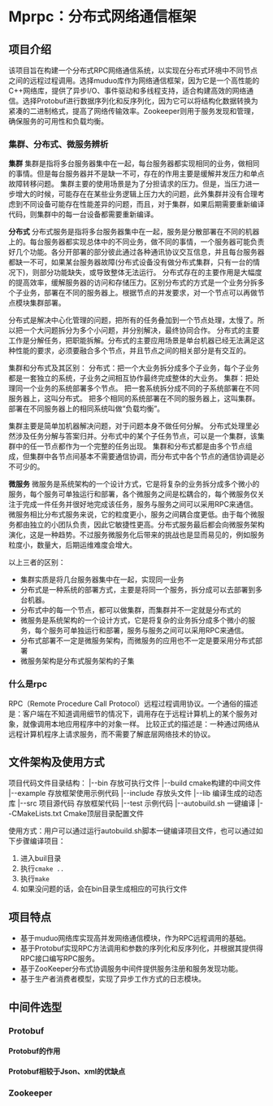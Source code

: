 # Mprpc：分布式网络通信框架
## 项目介绍
该项目旨在构建一个分布式RPC网络通信系统，以实现在分布式环境中不同节点之间的远程过程调用。选择muduo库作为网络通信框架，因为它是一个高性能的C++网络库，提供了异步I/O、事件驱动和多线程支持，适合构建高效的网络通信。选择Protobuf进行数据序列化和反序列化，因为它可以将结构化数据转换为紧凑的二进制格式，提高了网络传输效率。Zookeeper则用于服务发现和管理，确保服务的可用性和负载均衡。



### 集群、分布式、微服务辨析
**集群**
集群是指将多台服务器集中在一起，每台服务器都实现相同的业务，做相同的事情。但是每台服务器并不是缺一不可，存在的作用主要是缓解并发压力和单点故障转移问题。
集群主要的使用场景是为了分担请求的压力。但是，当压力进一步增大的时候，可能存在在某些业务逻辑上压力大的问题，此外集群并没有合理考虑到不同设备可能存在性能差异的问题，而且，对于集群，如果后期需要重新编译代码，则集群中的每一台设备都需要重新编译。

**分布式**
分布式服务是指将多台服务器集中在一起，服务是分散部署在不同的机器上的。每台服务器都实现总体中的不同业务，做不同的事情，一个服务器可能负责好几个功能。各分开部署的部分彼此通过各种通讯协议交互信息，并且每台服务器都缺一不可，如果某台服务器故障(分布式设备没有做分布式集群，只有一台的情况下)，则部分功能缺失，或导致整体无法运行。
分布式存在的主要作用是大幅度的提高效率，缓解服务器的访问和存储压力。区别分布式的方式是一个业务分拆多个子业务，部署在不同的服务器上。根据节点的并发要求，对一个节点可以再做节点模块集群部署。

分布式是解决中心化管理的问题，把所有的任务叠加到一个节点处理，太慢了。所以把一个大问题拆分为多个小问题，并分别解决，最终协同合作。
分布式的主要工作是分解任务，把职能拆解。分布式的主要应用场景是单台机器已经无法满足这种性能的要求，必须要融合多个节点，并且节点之间的相关部分是有交互的。

集群和分布式及其区别：
分布式：把一个大业务拆分成多个子业务，每个子业务都是一套独立的系统，子业务之间相互协作最终完成整体的大业务。 
集群：把处理同一个业务的系统部署多个节点。
把一套系统拆分成不同的子系统部署在不同服务器上，这叫分布式。
把多个相同的系统部署在不同的服务器上，这叫集群。部署在不同服务器上的相同系统叫做“负载均衡”。 

集群主要是简单加机器解决问题，对于问题本身不做任何分解。
分布式处理里必然涉及任务分解与答案归并。分布式中的某个子任务节点，可以是一个集群，该集群中的任一节点都作为一个完整的任务出现。
集群和分布式都是由多个节点组成，但集群中各节点间基本不需要通信协调，而分布式中各个节点的通信协调是必不可少的。
                    
**微服务**
微服务是系统架构的一个设计方式，它是将复杂的业务拆分成多个微小的服务，每个服务可单独运行和部署，各个微服务之间是松耦合的，每个微服务仅关注于完成一件任务并很好地完成该任务，服务与服务之间可以采用RPC来通信。
微服务相比分布式服务来说，它的粒度更小，服务之间耦合度更低。由于每个微服务都由独立的小团队负责，因此它敏捷性更高。分布式服务最后都会向微服务架构演化，这是一种趋势。不过服务微服务化后带来的挑战也是显而易见的，例如服务粒度小，数量大，后期运维难度会增大。

以上三者的区别：
* 集群实质是将几台服务器集中在一起，实现同一业务
* 分布式是一种系统的部署方式，主要是将同一个服务，拆分成可以去部署到多台机器。
* 分布式中的每一个节点，都可以做集群，而集群并不一定就是分布式的
* 微服务是系统架构的一个设计方式，它是将复杂的业务拆分成多个微小的服务，每个服务可单独运行和部署，服务与服务之间可以采用RPC来通信。
* 分布式部署不一定是微服务架构，而微服务的应用也不一定是要采用分布式部署
* 微服务架构是分布式服务架构的子集



### 什么是rpc
RPC（Remote Procedure Call Protocol）远程过程调用协议。一个通俗的描述是：客户端在不知道调用细节的情况下，调用存在于远程计算机上的某个服务对象，就像调用本地应用程序中的对象一样。
比较正式的描述是：一种通过网络从远程计算机程序上请求服务，而不需要了解底层网络技术的协议。




## 文件架构及使用方式
项目代码文件目录结构：
|--bin      存放可执行文件
|--build    cmake构建的中间文件
|--example  存放框架使用示例代码
|--include  存放头文件
|--lib      编译生成的动态库
|--src      项目源代码  存放框架代码
|--test     示例代码
|--autobuild.sh  一键编译
|--CMakeLists.txt  Cmake顶层目录配置文件

使用方式：用户可以通过运行autobuild.sh脚本一键编译项目文件，也可以通过如下步骤编译项目：
1. 进入buil目录
2. 执行`cmake ..`
3. 执行`make`
4. 如果没问题的话，会在bin目录生成相应的可执行文件


## 项目特点
* 基于muduo网络库实现高并发网络通信模块，作为RPC远程调用的基础。
* 基于Protobuf实现RPC方法调用和参数的序列化和反序列化，并根据其提供得RPC接口编写RPC服务。
* 基于ZooKeeper分布式协调服务中间件提供服务注册和服务发现功能。
* 基于生产者消费者模型，实现了异步工作方式的日志模块。




## 中间件选型
### Protobuf
#### Protobuf的作用


#### Protobuf相较于Json、xml的优缺点


#### 


### Zookeeper
